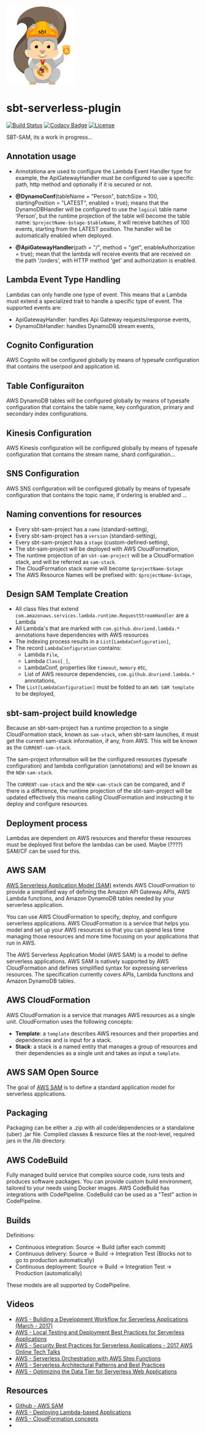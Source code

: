 ![Logo image](img/sbtscalasamlogo_small.png)

# sbt-serverless-plugin
[![Build Status](https://travis-ci.org/dnvriend/sbt-sam.svg?branch=master)](https://travis-ci.org/dnvriend/sbt-sam)
[![Codacy Badge](https://api.codacy.com/project/badge/Grade/5acc1fb43bda40aa8bedb6693875b453)](https://www.codacy.com/app/dnvriend/sbt-sam?utm_source=github.com&amp;utm_medium=referral&amp;utm_content=dnvriend/sbt-sam&amp;utm_campaign=Badge_Grade)
[![License](http://img.shields.io/:license-Apache%202-red.svg)](http://www.apache.org/licenses/LICENSE-2.0.txt)

SBT-SAM, its a work in progress...

## Annotation usage
- Annotationa are used to configure the Lambda Event Handler type for example, the ApiGatewayHandler must be configured to use a specific path, http method and optionally if it is secured or not.

- __@DynamoConf__(tableName = "Person", batchSize = 100, startingPosition = "LATEST", enabled = true); means that the DynamoDBHandler will be configured to use the `logical` table name 'Person', but the runtime projection of the table will become the table name: `$projectName-$stage-$tableName`, it will receive batches of 100 events, starting from the LATEST position. The handler will be automatically enabled when deployed.
- __@ApiGatewayHandler__(path = "/", method = "get", enableAuthorization = true); mean that the lambda will receive events that are received on the path '/orders', with HTTP method 'get' and authorization is enabled.

## Lambda Event Type Handling
Lambdas can only handle one type of event. This means that a Lambda must extend a specialized trait to handle a specific type of event. The supported events are:

- ApiGatewayHandler: handles Api Gateway requests/response events,
- DynamoDbHandler: handles DynamoDB stream events,

## Cognito Configuration
AWS Cognito will be configured globally by means of typesafe configuration that contains the userpool and application id.

## Table Configuraiton
AWS DynamoDB tables will be configured globally by means of typesafe configuration that contains the table name, key configuration, primary and secondary index configurations.

## Kinesis Configuration
AWS Kinesis configuration will be configured globally by means of typesafe configuration that contains the stream name, shard configuration...

## SNS Configuration
AWS SNS configuration will be configured globally by means of typesafe configuration that contains the topic name, if ordering is enabled and ...

## Naming conventions for resources
- Every sbt-sam-project has a `name` (standard-setting),
- Every sbt-sam-project has a `version` (standard-setting),
- Every sbt-sam-project has a `stage` (custom-defined-setting),
- The sbt-sam-project will be deployed with AWS CloudFormation,
- The runtime projection of an `sbt-sam-project` will be a CloudFormation stack, and will be referred as `sam-stack`.
- The CloudFormation stack name will become `$projectName-$stage`
- The AWS Resource Names will be prefixed with: `$projectName-$stage`,

## Design SAM Template Creation
- All class files that extend `com.amazonaws.services.lambda.runtime.RequestStreamHandler` are a Lambda
- All Lambda's that are marked with `com.github.dnvriend.lambda.*` annotations have dependencies with AWS resources
- The indexing process results in a `List[LambdaConfiguration]`,
- The record `LambdaConfiguration` contains:
  - Lambda `File`,
  - Lambda `Class[_]`,
  - LambdaConf, properties like `timeout`, `memory` etc,
  - List of AWS resource dependencies, `com.github.dnvriend.lambda.*` annotations,
- The `List[LambdaConfiguration]` must be folded to an `AWS SAM template` to be deployed,

## sbt-sam-project build knowledge
Because an sbt-sam-project has a runtime projection to a single CloudFormation stack, known as `sam-stack`, when sbt-sam launches, it must get the current sam-stack information, if any, from AWS. This will be known as the `CURRENT-sam-stack`.

The sam-project information will be the configured resources (typesafe configuration) and lambda configuration (annotations) and will be known as the `NEW-sam-stack`.

The `CURRENT-sam-stack` and the `NEW-sam-stack` can be compared, and if there is a difference, the runtime projection of the sbt-sam-project will be updated effectively this means calling CloudFormation and instructing it to deploy and configure resources.

## Deployment process
Lambdas are dependent on AWS resources and therefor these resources must be deployed first before the lambdas can be used. Maybe (????) SAM/CF can be used for this.

## AWS SAM
[AWS Serverless Application Model (SAM)](http://docs.aws.amazon.com/lambda/latest/dg/deploying-lambda-apps.html) extends AWS CloudFormation to provide a simplified way of defining the Amazon API Gateway APIs, AWS Lambda functions, and Amazon DynamoDB tables needed by your serverless application.

You can use AWS CloudFormation to specify, deploy, and configure serverless applications. AWS CloudFormation is a service that helps you model and set up your AWS resources so that you can spend less time managing those resources and more time focusing on your applications that run in AWS.

The AWS Serverless Application Model (AWS SAM) is a model to define serverless applications. AWS SAM is natively supported by AWS CloudFormation and defines simplified syntax for expressing serverless resources. The specification currently covers APIs, Lambda functions and Amazon DynamoDB tables.

## AWS CloudFormation
AWS CloudFormation is a service that manages AWS resources as a single unit. CloudFormation uses the following concepts:

- __Template__: a `template` describes AWS resources and their properties and dependencies and is input for a stack.
- __Stack__: a stack is a named entity that manages a group of resources and their dependencies as a single unit and takes as input a `template`.


## AWS SAM Open Source
The goal of [AWS SAM](https://github.com/awslabs/serverless-application-model) is to define a standard application model for serverless applications.

## Packaging
Packaging can be either a .zip with all code/dependencies or a standalone (uber) .jar file. Compiled classes & resource files at the root-level, required jars in the /lib directory.

## AWS CodeBuild
Fully managed build service that compiles source code, runs tests and produces software packages. You can provide custom build environment, tailored to your needs using Docker images. AWS CodeBuild has integrations with CodePipeline. CodeBuild can be used as a "Test" action in CodePipeline.

## Builds
Definitions:
- Continuous integration: Source -> Build (after each commit)
- Continuous delivery: Source -> Build -> Integration Test (Blocks not to go to production automatically)
- Continuous deployment: Source -> Build -> Integration Test -> Production (automatically)

These models are all supported by CodePipeline.

## Videos
- [AWS - Building a Development Workflow for Serverless Applications (March - 2017)](https://www.youtube.com/watch?v=e3lreqpWN0A)
- [AWS - Local Testing and Deployment Best Practices for Serverless Applications](https://www.youtube.com/watch?v=QRSc1dL-I4U)
- [AWS - Security Best Practices for Serverless Applications - 2017 AWS Online Tech Talks](https://www.youtube.com/watch?v=AV24RTvbgWA)
- [AWS - Serverless Orchestration with AWS Step Functions](https://www.youtube.com/watch?v=8rmgF-SbcIk)
- [AWS -  Serverless Architectural Patterns and Best Practices](https://www.youtube.com/watch?v=b7UMoc1iUYw)
- [AWS - Optimizing the Data Tier for Serverless Web Applications](https://www.youtube.com/watch?v=BG_xi6ACm5I)

## Resources
- [Github - AWS SAM](https://github.com/awslabs/serverless-application-model)
- [AWS - Deploying Lambda-based Applications](http://docs.aws.amazon.com/lambda/latest/dg/deploying-lambda-apps.html)
- [AWS - CloudFormation concepts](http://docs.aws.amazon.com/AWSCloudFormation/latest/UserGuide/cfn-whatis-concepts.html#d0e3897)
-